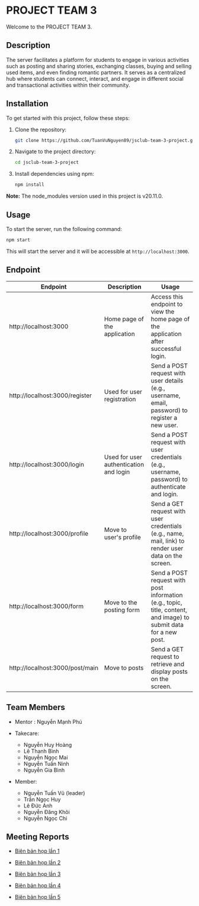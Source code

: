 # PROJECT TEAM 3

Welcome to the PROJECT TEAM 3.

## Description

The server facilitates a platform for students to engage in various activities such as posting and sharing stories, exchanging classes, buying and selling used items, and even finding romantic partners. It serves as a centralized hub where students can connect, interact, and engage in different social and transactional activities within their community.

## Installation

To get started with this project, follow these steps:

1. Clone the repository:

   ```bash
   git clone https://github.com/TuanVuNguyen89/jsclub-team-3-project.git
   ```

2. Navigate to the project directory:

   ```bash
   cd jsclub-team-3-project
   ```

3. Install dependencies using npm:

   ```bash
   npm install
   ```

**Note:** The node_modules version used in this project is v20.11.0.

## Usage

To start the server, run the following command:

```bash
npm start
```

This will start the server and it will be accessible at `http://localhost:3000`.

## Endpoint
| Endpoint                       | Description                                         | Usage                                                                                   |
|--------------------------------|-----------------------------------------------------|-----------------------------------------------------------------------------------------|
| http://localhost:3000          | Home page of the application                        | Access this endpoint to view the home page of the application after successful login. |
| http://localhost:3000/register | Used for user registration                          | Send a POST request with user details (e.g., username, email, password) to register a new user. |
| http://localhost:3000/login    | Used for user authentication and login              | Send a POST request with user credentials (e.g., username, password) to authenticate and login. |
| http://localhost:3000/profile  | Move to user's profile                              | Send a GET request with user credentials (e.g., name, mail, link) to render user data on the screen. |
| http://localhost:3000/form     | Move to the posting form                             | Send a POST request with post information (e.g., topic, title, content, and image) to submit data for a new post. |
| http://localhost:3000/post/main     | Move to posts                                       | Send a GET request to retrieve and display posts on the screen.                          |

## Team Members

- Mentor : Nguyễn Mạnh Phú

- Takecare:
    - Nguyễn Huy Hoàng
    - Lê Thanh Bình
    - Nguyễn Ngọc Mai
    - Nguyễn Tuấn Ninh
    - Nguyễn Gia Bình

- Member:
    - Nguyễn Tuấn Vũ (leader)
    - Trần Ngọc Huy
    - Lê Đức Anh
    - Nguyễn Đăng Khôi
    - Nguyễn Ngọc Chi

## Meeting Reports
- [Biên bản họp lần 1](https://github.com/TuanVuNguyen89/jsclub-team-3-project/blob/master/Bi%C3%AAn%20b%E1%BA%A3n%20h%E1%BB%8Dp/Bi%C3%AAn%20b%E1%BA%A3n%20h%E1%BB%8Dp%20ng%C3%A0y%201.md)

- [Biên bản họp lần 2](https://github.com/TuanVuNguyen89/jsclub-team-3-project/blob/master/Bi%C3%AAn%20b%E1%BA%A3n%20h%E1%BB%8Dp/Bi%C3%AAn%20b%E1%BA%A3n%20h%E1%BB%8Dp%20ng%C3%A0y%202.md)

- [Biên bản họp lần 3](https://github.com/TuanVuNguyen89/jsclub-team-3-project/blob/master/Bi%C3%AAn%20b%E1%BA%A3n%20h%E1%BB%8Dp/Bi%C3%AAn%20b%E1%BA%A3n%20h%E1%BB%8Dp%20ng%C3%A0y%203.md)

- [Biên bản họp lần 4](https://github.com/TuanVuNguyen89/jsclub-team-3-project/blob/master/Bi%C3%AAn%20b%E1%BA%A3n%20h%E1%BB%8Dp/Bi%C3%AAn%20b%E1%BA%A3n%20h%E1%BB%8Dp%20ng%C3%A0y%204.md)

- [Biên bản họp lần 5](https://github.com/TuanVuNguyen89/jsclub-team-3-project/blob/master/Bi%C3%AAn%20b%E1%BA%A3n%20h%E1%BB%8Dp/Bi%C3%AAn%20b%E1%BA%A3n%20h%E1%BB%8Dp%20ng%C3%A0y%205.md)

